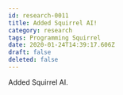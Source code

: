 ```yaml
---
id: research-0011
title: Added Squirrel AI!
category: research
tags: Programming Squirrel
date: 2020-01-24T14:39:17.606Z
draft: false
deleted: false
---
```


Added Squirrel AI.
